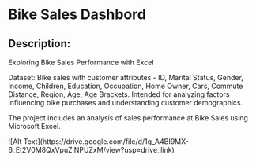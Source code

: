 <h1>Bike Sales Dashbord</h1>
<!DOCTYPE html>
<html>
<head>
</head>
<body>



<h2>Description:</h2>
<p>Exploring Bike Sales Performance with Excel</p>
Dataset: Bike sales with customer attributes - ID, Marital Status, Gender, Income, Children, Education, Occupation, Home Owner, Cars, Commute Distance, Region, Age, Age Brackets. Intended for analyzing factors influencing bike purchases and understanding customer demographics.
<p>The project includes an analysis of sales performance at Bike Sales using Microsoft Excel.</p>

</body>
</html>
![Alt Text](https://drive.google.com/file/d/1g_A4BI9MX-6_Et2V0M8QxVpuZiNPUZxM/view?usp=drive_link)

